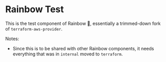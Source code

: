 # Rainbow Test

This is the test component of Rainbow :rainbow:, essentially a trimmed-down fork of `terraform-aws-provider`.


Notes:
* Since this is to be shared with other Rainbow components, it needs everything that was in `internal` moved to
`terraform`.
